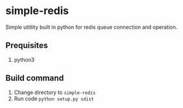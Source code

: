 # simple-redis
Simple utitlity built in python for redis queue connection and operation.

## Prequisites
1. python3

## Build command
1. Change directory to `simple-redis`
2. Run code `python setup.py sdist`
